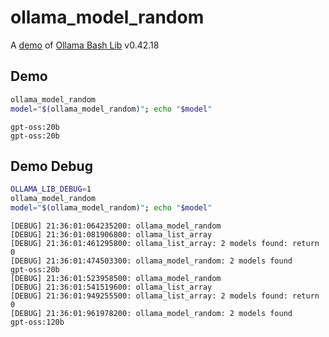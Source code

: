 # ollama_model_random

A [demo](../README.md#demos) of [Ollama Bash Lib](https://github.com/attogram/ollama-bash-lib) v0.42.18

## Demo

```bash
ollama_model_random
model="$(ollama_model_random)"; echo "$model"
```
```
gpt-oss:20b
gpt-oss:20b
```

## Demo Debug

```bash
OLLAMA_LIB_DEBUG=1
ollama_model_random
model="$(ollama_model_random)"; echo "$model"
```
```
[DEBUG] 21:36:01:064235200: ollama_model_random
[DEBUG] 21:36:01:081906800: ollama_list_array
[DEBUG] 21:36:01:461295800: ollama_list_array: 2 models found: return 0
[DEBUG] 21:36:01:474503300: ollama_model_random: 2 models found
gpt-oss:20b
[DEBUG] 21:36:01:523958500: ollama_model_random
[DEBUG] 21:36:01:541519600: ollama_list_array
[DEBUG] 21:36:01:949255500: ollama_list_array: 2 models found: return 0
[DEBUG] 21:36:01:961978200: ollama_model_random: 2 models found
gpt-oss:120b
```
